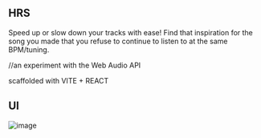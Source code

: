 HRS
--------

Speed up or slow down your tracks with ease! Find that inspiration for the song you made that you refuse to continue to listen to at the same BPM/tuning. 

//an experiment with the Web Audio API

scaffolded with VITE + REACT

UI
-------
![image](https://github.com/elliottsaruski/HRS-app/assets/117602881/3db10174-9a1c-4403-a560-55875c375267)

